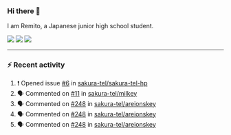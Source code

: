 ### Hi there 👋

I am Remito, a Japanese junior high school student.

[![](https://img.shields.io/mastodon/follow/000000001?domain=https%3A%2F%2Fchillout.chat&style=social)](https://chillout.chat/@remito)
[![](https://img.shields.io/badge/discord-%236C54E8.svg?&style=flat&logo=discord&logoColor=white)](https://discord.com/users/786524349015261204)
[![](https://img.shields.io/badge/Keybase-%23E3E049.svg?&style=flat&logo=Keybase&logoColor=black)](https://keybase.io/remito)

---

### ⚡ Recent activity

<!--START_SECTION:activity--> 
1. ❗️ Opened issue [#6](https://github.com/sakura-tel/sakura-tel-hp/issues/6) in [sakura-tel/sakura-tel-hp](https://github.com/sakura-tel/sakura-tel-hp)
2. 🗣 Commented on [#11](https://github.com/sakura-tel/milkey/issues/11) in [sakura-tel/milkey](https://github.com/sakura-tel/milkey)
3. 🗣 Commented on [#248](https://github.com/sakura-tel/areionskey/issues/248) in [sakura-tel/areionskey](https://github.com/sakura-tel/areionskey)
4. 🗣 Commented on [#248](https://github.com/sakura-tel/areionskey/issues/248) in [sakura-tel/areionskey](https://github.com/sakura-tel/areionskey)
5. 🗣 Commented on [#248](https://github.com/sakura-tel/areionskey/issues/248) in [sakura-tel/areionskey](https://github.com/sakura-tel/areionskey)
<!--END_SECTION:activity-->
